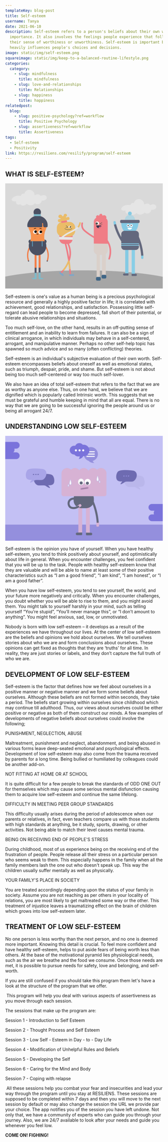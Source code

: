 ```yaml
---
templateKey: blog-post
title: Self-esteem
username: Tanya
date: 2021-06-10
description: Self-esteem refers to a person's beliefs about their own worth and
  importance. It also involves the feelings people experience that follows from
  their sense of worthiness or unworthiness. Self-esteem is important because it
  heavily influences people's choices and decisions.
image: static/img/self-esteem.png
squareimage: static/img/keep-to-a-balanced-routine-lifestyle.png
categories:
  category:
    - slug: mindfulness
      title: mindfulness
    - slug: love-and-relationships
      title: Relationships
    - slug: happiness
      title: happiness
relatedpost:
  blog:
    - slug: positive-psychology?ref=workflow
      title: Positive Psychology
    - slug: assertiveness?ref=workflow
      title: Assertiveness
tags:
  - Self-esteem
  - Positivity
link: https://resiliens.com/resilify/program/self-esteem
---
```

<!--StartFragment-->

## **WHAT IS SELF-ESTEEM?**

![](static/img/encouraging-contact-with-others.png)

Self-esteem is one's value as a human being is a precious psychological resource and generally a highly positive factor in life; it is correlated with achievement, good relationships, and satisfaction. Possessing little self-regard can lead people to become depressed, fall short of their potential, or tolerate abusive relationships and situations.

Too much self-love, on the other hand, results in an off-putting sense of entitlement and an inability to learn from failures. It can also be a sign of clinical [](https://www.psychologytoday.com/us/basics/narcissism "Psychology Today looks at narcissism")arrogance, in which individuals may behave in a self-centered, arrogant, and manipulative manner. Perhaps no other self-help topic has spawned so much advice and so many (often conflicting) theories.

Self-esteem is an individual's subjective evaluation of their own worth. Self-esteem encompasses beliefs about oneself as well as emotional states, such as triumph, despair, pride, and shame. But self-esteem is not about being too much self-centered or way too much self-lover.

We also have an idea of total self-esteem that refers to the fact that we are as worthy as anyone else. Thus, on one hand, we believe that we are dignified which is popularly called Intrinsic worth. This suggests that we must be grateful and humble keeping in mind that all are equal. There is no way that we are going to be successful ignoring the people around us or being all arrogant 24/7.

## **UNDERSTANDING LOW SELF-ESTEEM**

![](static/img/defensive-pessimism.png)

Self-esteem is the opinion you have of yourself. When you have healthy self-esteem, you tend to think positively about yourself, and optimistically about life in general. When you encounter challenges, you feel confident that you will be up to the task. People with healthy self-esteem know that they are valuable and will be able to name at least some of their positive characteristics such as “I am a good friend”, “I am kind”, “I am honest”, or “I am a good father”.

When you have low self-esteem, you tend to see yourself, the world, and your future more negatively and critically. When you encounter challenges, you doubt whether you will be able to rise to them, and you might avoid them. You might talk to yourself harshly in your mind, such as telling yourself “You’re stupid”, “You’ll never manage this”, or “I don’t amount to anything”. You might feel anxious, sad, low, or unmotivated.

Nobody is born with low self-esteem – it develops as a result of the experiences we have throughout our lives. At the center of low self-esteem are the beliefs and opinions we hold about ourselves. We tell ourselves stories about who we are and form conclusions about ourselves. These opinions can get fixed as thoughts that they are ‘truths’ for all time. In reality, they are just stories or labels, and they don’t capture the full truth of who we are.

## **DEVELOPMENT OF LOW SELF-ESTEEM**

Self-esteem is the factor that defines how we feel about ourselves in a positive manner or negative manner and we form some beliefs about ourselves. Although these beliefs are not formed within seconds, they take a period. The beliefs start growing within ourselves since childhood which may continue till adulthood. Thus, our views about ourselves could be either positive or negative as both of them construct our minds. A few examples of developments of negative beliefs about ourselves could involve the following;

PUNISHMENT, NEGLECTION, ABUSE

Maltreatment, punishment and neglect, abandonment, and being abused in various forms leave deep-seated emotional and psychological effects. Development of low self-esteem may also come from the trauma received by parents for a long time. Being bullied or humiliated by colleagues could be another add-on.

NOT FITTING AT HOME OR AT SCHOOL

It is quite difficult for a few people to break the standards of ODD ONE OUT for themselves which may cause some serious mental disfunction causing them to acquire low self-esteem and continue the same lifelong.

DIFFICULTY IN MEETING PEER GROUP STANDARDS

This difficulty usually arises during the period of adolescence when our parents or relatives, in fact, even teachers compare us with those students with high standards at anything, be it study, sports, drawing, or other activities. Not being able to match their level causes mental trauma.

BEING ON RECEIVING END OF PEOPLE'S STRESS

During childhood, most of us experience being on the receiving end of the frustration of people. People release all their stress on a particular person who seems weak to them. This especially happens in the family when all the family members lash the one out who doesn't speak up. This way the children usually suffer mentally as well as physically.

YOUR FAMILY'S PLACE IN SOCIETY

You are treated accordingly depending upon the status of your family in society. Assume you are not reaching as per others in your locality of relations, you are most likely to get maltreated some way or the other. This treatment of injustice leaves a traumatizing effect on the brain of children which grows into low self-esteem later.

## **TREATMENT OF LOW SELF-ESTEEM**

No one person is less worthy than the next person, and no one is deemed more important. Knowing this detail is crucial. To feel more confident and have healthy self-esteem, helps to put aside fears of being worth less than others. At the base of the motivational pyramid lies physiological needs, such as the air we breathe and the food we consume. Once those needs are met, it is possible to pursue needs for safety, love and belonging, and self-worth.

If you are still confused if you should take this program them let's have a look at the structure of the program that we offer. 

 This program will help you deal with various aspects of assertiveness as you move through each session.

The sessions that make up the program are: 

Session 1 - Introduction to Self Esteem

Session 2 - Thought Process and Self Esteem

Session 3 - Low Self - Esteem in Day - to - Day Life

Session 4 - Modification of Unhelpful Rules and Beliefs

Session 5 - Developing the Self

Session 6 - Caring for the Mind and Body

Session 7 - Coping with relapse

 All these sessions help you combat your fear and insecurities and lead your way through the program until you stay at RESILIENS. These sessions are supposed to be completed within 7 days and then you will move to the next session by default or may also change the session the URL we provide par your choice. The app notifies you of the session you have left undone. Not only that, we have a community of experts who can guide you through your journey. Also, we are 24/7 available to look after your needs and guide you whenever you feel low.

**COME ON! FIGHING!**

<!--EndFragment-->